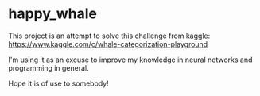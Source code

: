 # happy_whale

This project is an attempt to solve this challenge from kaggle: https://www.kaggle.com/c/whale-categorization-playground

I'm using it as an excuse to improve my knowledge in neural networks and programming in general.

Hope it is of use to somebody!



